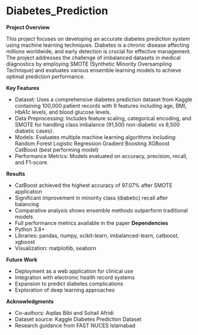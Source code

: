 # Diabetes_Prediction
**Project Overview**

This project focuses on developing an accurate diabetes prediction system using machine learning techniques. Diabetes is a chronic disease affecting millions worldwide, and early detection is crucial for effective management. The project addresses the challenge of imbalanced datasets in medical diagnostics by employing SMOTE (Synthetic Minority Oversampling Technique) and evaluates various ensemble learning models to achieve optimal prediction performance.

**Key Features**

- Dataset: Uses a comprehensive diabetes prediction dataset from Kaggle containing 100,000 patient records with 9 features including age, BMI, HbA1c levels, and blood glucose levels.
- Data Preprocessing: Includes feature scaling, categorical encoding, and SMOTE for handling class imbalance (91,500 non-diabetic vs 8,500 diabetic cases).
- Models: Evaluates multiple machine learning algorithms including:
Random Forest
Logistic Regression
Gradient Boosting
XGBoost
CatBoost (best performing model)
- Performance Metrics: Models evaluated on accuracy, precision, recall, and F1-score.

**Results**
- CatBoost achieved the highest accuracy of 97.07% after SMOTE application
- Significant improvement in minority class (diabetic) recall after balancing
- Comparative analysis shows ensemble methods outperform traditional models
- Full performance metrics available in the paper
**Dependencies**
- Python 3.8+
- Libraries: pandas, numpy, scikit-learn, imbalanced-learn, catboost, xgboost
- Visualization: matplotlib, seaborn

**Future Work**
- Deployment as a web application for clinical use
- Integration with electronic health record systems
- Expansion to predict diabetes complications
- Exploration of deep learning approaches

**Acknowledgments**
- Co-authors: Aqdas Bibi and Sohail Afridi
- Dataset source: Kaggle Diabetes Prediction Dataset
- Research guidance from FAST NUCES Islamabad
